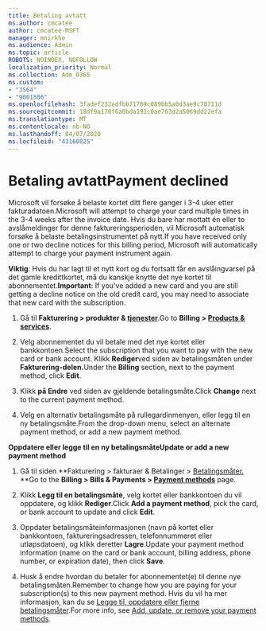 ```yaml
---
title: Betaling avtatt
ms.author: cmcatee
author: cmcatee-MSFT
manager: mnirkhe
ms.audience: Admin
ms.topic: article
ROBOTS: NOINDEX, NOFOLLOW
localization_priority: Normal
ms.collection: Adm_O365
ms.custom:
- "3564"
- "9001506"
ms.openlocfilehash: 3fadef232adfbb71769c089bb5a0d3ae9c70711d
ms.sourcegitcommit: 18df9a170f6a0bda191c0ae763d2a5069dd22efa
ms.translationtype: MT
ms.contentlocale: nb-NO
ms.lasthandoff: 04/07/2020
ms.locfileid: "43160825"
---
```

# <a name="payment-declined"></a><span data-ttu-id="0385b-102">Betaling avtatt</span><span class="sxs-lookup"><span data-stu-id="0385b-102">Payment declined</span></span>

<span data-ttu-id="0385b-103">Microsoft vil forsøke å belaste kortet ditt flere ganger i 3-4 uker etter fakturadatoen.</span><span class="sxs-lookup"><span data-stu-id="0385b-103">Microsoft will attempt to charge your card multiple times in the 3-4 weeks after the invoice date.</span></span>  <span data-ttu-id="0385b-104">Hvis du bare har mottatt én eller to avslåmeldinger for denne faktureringsperioden, vil Microsoft automatisk forsøke å belaste betalingsinstrumentet på nytt.</span><span class="sxs-lookup"><span data-stu-id="0385b-104">If you have received only one or two decline notices for this billing period, Microsoft will automatically attempt to charge your payment instrument again.</span></span>  

<span data-ttu-id="0385b-105">**Viktig**: Hvis du har lagt til et nytt kort og du fortsatt får en avslåingvarsel på det gamle kredittkortet, må du kanskje knytte det nye kortet til abonnementet.</span><span class="sxs-lookup"><span data-stu-id="0385b-105">**Important**: If you've added a new card and you are still getting a decline notice on the old credit card, you may need to associate that new card with the subscription.</span></span>

1. <span data-ttu-id="0385b-106">Gå til **Fakturering > produkter & [tjenester](https://go.microsoft.com/fwlink/p/?linkid=842054)**.</span><span class="sxs-lookup"><span data-stu-id="0385b-106">Go to **Billing > [Products & services](https://go.microsoft.com/fwlink/p/?linkid=842054)**.</span></span>

2. <span data-ttu-id="0385b-107">Velg abonnementet du vil betale med det nye kortet eller bankkontoen.</span><span class="sxs-lookup"><span data-stu-id="0385b-107">Select the subscription that you want to pay with the new card or bank account.</span></span> <span data-ttu-id="0385b-108">Klikk **Rediger**ved siden av betalingsmåten under **Fakturering-delen.**</span><span class="sxs-lookup"><span data-stu-id="0385b-108">Under the **Billing** section, next to the payment method, click **Edit**.</span></span>

3. <span data-ttu-id="0385b-109">Klikk **på Endre** ved siden av gjeldende betalingsmåte.</span><span class="sxs-lookup"><span data-stu-id="0385b-109">Click **Change** next to the current payment method.</span></span>

4. <span data-ttu-id="0385b-110">Velg en alternativ betalingsmåte på rullegardinmenyen, eller legg til en ny betalingsmåte.</span><span class="sxs-lookup"><span data-stu-id="0385b-110">From the drop-down menu, select an alternate payment method, or add a new payment method.</span></span>

<span data-ttu-id="0385b-111">**Oppdatere eller legge til en ny betalingsmåte**</span><span class="sxs-lookup"><span data-stu-id="0385b-111">**Update or add a new payment method**</span></span>

1. <span data-ttu-id="0385b-112">Gå til siden \*\*Fakturering > fakturaer & Betalinger > [Betalingsmåter.](https://go.microsoft.com/fwlink/p/?linkid=2018806) \*\*</span><span class="sxs-lookup"><span data-stu-id="0385b-112">Go to the **Billing > Bills & Payments > [Payment methods](https://go.microsoft.com/fwlink/p/?linkid=2018806)** page.</span></span>

2. <span data-ttu-id="0385b-113">Klikk **Legg til en betalingsmåte**, velg kortet eller bankkontoen du vil oppdatere, og klikk **Rediger**.</span><span class="sxs-lookup"><span data-stu-id="0385b-113">Click **Add a payment method**, pick the card, or bank account to update and click **Edit**.</span></span>

3. <span data-ttu-id="0385b-114">Oppdater betalingsmåteinformasjonen (navn på kortet eller bankkontoen, faktureringsadressen, telefonnummeret eller utløpsdatoen), og klikk deretter **Lagre**.</span><span class="sxs-lookup"><span data-stu-id="0385b-114">Update your payment method information (name on the card or bank account, billing address, phone number, or expiration date), then click **Save**.</span></span>

4. <span data-ttu-id="0385b-115">Husk å endre hvordan du betaler for abonnementet(e) til denne nye betalingsmåten.</span><span class="sxs-lookup"><span data-stu-id="0385b-115">Remember to change how you are paying for your subscription(s) to this new payment method.</span></span> <span data-ttu-id="0385b-116">Hvis du vil ha mer informasjon, kan du se [Legge til, oppdatere eller fjerne betalingsmåter](https://go.microsoft.com/fwlink/?linkid=2118133).</span><span class="sxs-lookup"><span data-stu-id="0385b-116">For more info, see [Add, update, or remove your payment methods](https://go.microsoft.com/fwlink/?linkid=2118133).</span></span> 

